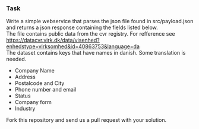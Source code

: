 ### Task 

Write a simple webservice that parses the json file found in src/payload.json  
and returns a json response containing the fields listed below.  
The file contains public data from the cvr registry. For refference see https://datacvr.virk.dk/data/visenhed?enhedstype=virksomhed&id=40863753&language=da  
The dataset contains keys that have names in danish. Some translation is needed.  


* Company Name
* Address 
* Postalcode and City
* Phone number and email
* Status 
* Company form
* Industry 

Fork this repository and send us a pull request with your solution. 
